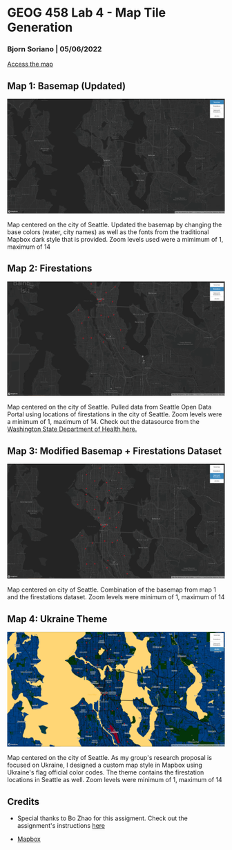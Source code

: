 # GEOG 458 Lab 4 - Map Tile Generation
### Bjorn Soriano | 05/06/2022 

[Access the map](https://soriabjo.github.io/Map-Generation/)

## Map 1: Basemap (Updated)

![base](img/basemap.png "Base")

Map centered on the city of Seattle. Updated the basemap by changing the base colors (water, city names) as well as the fonts from the traditional Mapbox dark style that is provided. Zoom levels used were a mimimum of 1, maximum of 14

## Map 2: Firestations

![firestation](img/firestations.png "Firestations")

Map centered on the city of Seattle. Pulled data from Seattle Open Data Portal using locations of firestations in the city of Seattle. Zoom levels were a minimum of 1, maximum of 14. Check out the datasource from the [Washington State Department of Health here.](https://doh.wa.gov/data-statistical-reports/data-systems/geographic-information-system/downloadable-data-sets)

## Map 3: Modified Basemap + Firestations Dataset

![baseplusfirestations](img/baseplusfirestations.png "Base and Firestations")

Map centered on city of Seattle. Combination of the basemap from map 1 and the firestations dataset. Zoom levels were minimum of 1, maximum of 14

## Map 4: Ukraine Theme

![ukraine](img/ukraine.png "Ukraine Theme")

Map centered on the city of Seattle. As my group's research proposal is focused on Ukraine, I designed a custom map style in Mapbox using Ukraine's flag official color codes. The theme contains the firestation locations in Seattle as well. Zoom levels were minimum of 1, maximum of 14

## Credits

- Special thanks to Bo Zhao for this assigment. Check out the assignment's instructions [here](https://github.com/jakobzhao/geog458/tree/master/labs/lab04)

- [Mapbox](https://studio.mapbox.com/)
